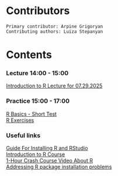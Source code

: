 
  # Contributors
    Primary contributor: Arpine Grigoryan
    Contributing authors: Luiza Stepanyan
  # Contents  

  ### Lecture 14:00 - 15:00
  [Introduction to R Lecture for 07.29.2025](https://docs.google.com/presentation/d/123DruZEKS_vYKDugWMUHxxNWizO96gn6/edit?usp=share_link&ouid=108169334741774870734&rtpof=true&sd=true) 

  ### Practice 15:00 - 17:00
  [R Basics - Short Test](https://www.w3schools.com/r/exercise.asp?filename=exercise_data_types1) \
  [R Exercises](https://www.geeksforgeeks.org/r-language/r-programming-exercises-practice-questions-and-solutions/)
  
  ### Useful links 
  [Guide For Installing R and RStudio](https://rstudio-education.github.io/hopr/starting.html) \
  [Introduction to R Course](https://www.w3schools.com/r/r_intro.asp) \
  [1-Hour Crash Course Video About R](https://www.youtube.com/watch?v=eR-XRSKsuR4) \
  [Addressing R package installation problems](https://predictiveecology.org/training/_book/TroubleshootingPackageInstallation.html)
